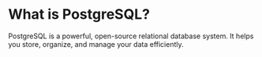 # What is PostgreSQL?
PostgreSQL is a powerful, open-source relational database system.
It helps you store, organize, and manage your data efficiently.